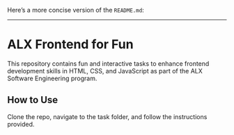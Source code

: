 Here’s a more concise version of the `README.md`:

---

# ALX Frontend for Fun

This repository contains fun and interactive tasks to enhance frontend development skills in HTML, CSS, and JavaScript as part of the ALX Software Engineering program.

## How to Use
Clone the repo, navigate to the task folder, and follow the instructions provided.

